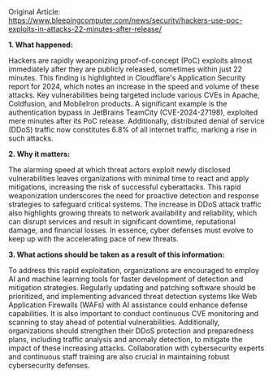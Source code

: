 Original Article: https://www.bleepingcomputer.com/news/security/hackers-use-poc-exploits-in-attacks-22-minutes-after-release/

**1. What happened:**

Hackers are rapidly weaponizing proof-of-concept (PoC) exploits almost immediately after they are publicly released, sometimes within just 22 minutes. This finding is highlighted in Cloudflare's Application Security report for 2024, which notes an increase in the speed and volume of these attacks. Key vulnerabilities being targeted include various CVEs in Apache, Coldfusion, and MobileIron products. A significant example is the authentication bypass in JetBrains TeamCity (CVE-2024-27198), exploited mere minutes after its PoC release. Additionally, distributed denial of service (DDoS) traffic now constitutes 6.8% of all internet traffic, marking a rise in such attacks.

**2. Why it matters:**

The alarming speed at which threat actors exploit newly disclosed vulnerabilities leaves organizations with minimal time to react and apply mitigations, increasing the risk of successful cyberattacks. This rapid weaponization underscores the need for proactive detection and response strategies to safeguard critical systems. The increase in DDoS attack traffic also highlights growing threats to network availability and reliability, which can disrupt services and result in significant downtime, reputational damage, and financial losses. In essence, cyber defenses must evolve to keep up with the accelerating pace of new threats.

**3. What actions should be taken as a result of this information:**

To address this rapid exploitation, organizations are encouraged to employ AI and machine learning tools for faster development of detection and mitigation strategies. Regularly updating and patching software should be prioritized, and implementing advanced threat detection systems like Web Application Firewalls (WAFs) with AI assistance could enhance defense capabilities. It is also important to conduct continuous CVE monitoring and scanning to stay ahead of potential vulnerabilities. Additionally, organizations should strengthen their DDoS protection and preparedness plans, including traffic analysis and anomaly detection, to mitigate the impact of these increasing attacks. Collaboration with cybersecurity experts and continuous staff training are also crucial in maintaining robust cybersecurity defenses.